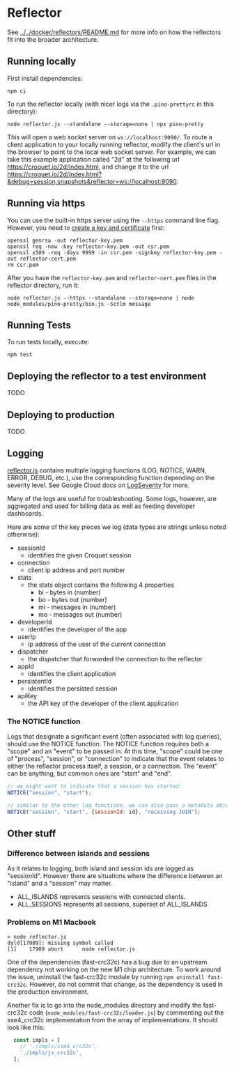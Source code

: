 

# Reflector

See [../../docker/reflectors/README.md](../../docker/reflectors/README.md) for more info on how the reflectors fit into the broader architecture.

## Running locally

First install dependencies:

```
npm ci
```

To run the reflector locally (with nicer logs via the `.pino-prettyrc` in this directory):

```
node reflector.js --standalone --storage=none | npx pino-pretty
```

This will open a web socket server on `ws://localhost:9090/`. To route a client application to your locally running reflector, modify the client's url in the browser to point to the local web socket server. For example, we can take this example application called "2d" at the following url https://croquet.io/2d/index.html, and change it to the url https://croquet.io/2d/index.html?&debug=session,snapshots&reflector=ws://localhost:9090.

## Running via https

You can use the built-in https server using the `--https` command line flag.
However, you need to [create a key and certificate](https://nodejs.org/en/knowledge/HTTP/servers/how-to-create-a-HTTPS-server/) first:

```
openssl genrsa -out reflector-key.pem
openssl req -new -key reflector-key.pem -out csr.pem
openssl x509 -req -days 9999 -in csr.pem -signkey reflector-key.pem -out reflector-cert.pem
rm csr.pem
```
After you have the `reflector-key.pem` and `reflector-cert.pem` files in the reflector directory, run it:
```
node reflector.js --https --standalone --storage=none | node node_modules/pino-pretty/bin.js -Sctlm message
```


## Running Tests

To run tests locally, execute:

```
npm test
```

## Deploying the reflector to a test environment

TODO

## Deploying to production

TODO

## Logging

[reflector.js](./reflector.js) contains multiple logging functions (LOG, NOTICE, WARN, ERROR, DEBUG, etc.), use the corresponding function depending on the severity level. See Google Cloud docs on [LogSeverity](https://cloud.google.com/logging/docs/reference/v2/rest/v2/LogEntry#LogSeverity) for more.

Many of the logs are useful for troubleshooting. Some logs, however, are aggregated and used for billing data as well as feeding developer dashboards.

Here are some of the key pieces we log (data types are strings unless noted otherwise):

* sessionId
  * identifies the given Croquet session
* connection
  * client ip address and port number
* stats
  * the stats object contains the following 4 properties
    * bi - bytes in (number)
    * bo - bytes out (number)
    * mi - messages in (number)
    * mo - messages out (number)
* developerId
  * identifies the developer of the app
* userIp
  * ip address of the user of the current connection
* dispatcher
  * the dispatcher that forwarded the connection to the reflector
* appId
  * identifies the client application
* persistentId
  * identifies the persisted session
* apiKey
  * the API key of the developer of the client application


### The NOTICE function

Logs that designate a significant event (often associated with log queries), should use the NOTICE function. The NOTICE function requires both a "scope" and an "event" to be passed in. At this time, "scope" could be one of "process", "session", or "connection" to indicate that the event relates to either the reflector process itself, a session, or a connection. The "event" can be anything, but common ones are "start" and "end".

```javascript
// we might want to indicate that a session has started:
NOTICE("session", "start");

// similar to the other log functions, we can also pass a metadata object and a message
NOTICE("session", "start", {sessionId: id}, "receiving JOIN");
```


## Other stuff

### Difference between islands and sessions

As it relates to logging, both island and session ids are logged as "sessionId". However there are situations where the difference between an "island" and a "session" may matter.

* ALL_ISLANDS represents sessions with connected clients.
* ALL_SESSIONS represents all sessions, superset of ALL_ISLANDS

### Problems on M1 Macbook

    > node reflector.js
    dyld[17909]: missing symbol called
    [1]    17909 abort      node reflector.js

One of the dependencies (fast-crc32c) has a bug due to an upstream dependency not working on the new M1 chip architecture. To work around the issue, uninstall the fast-crc32c module by running `npm uninstall fast-crc32c`. However, do not commit that change, as the dependency is used in the production environment.

Another fix is to go into the node_modules directory and modify the fast-crc32c code (`node_modules/fast-crc32c/loader.js`) by commenting out the sse4_crc32c implementation from the array of implementations. It should look like this:

```javascript
  const impls = [
    // './impls/sse4_crc32c',
    './impls/js_crc32c',
  ];
```
